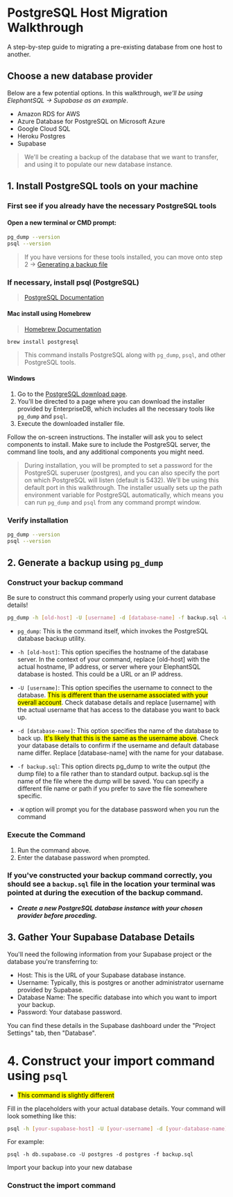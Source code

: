 # PostgreSQL Host Migration Walkthrough
A step-by-step guide to migrating a pre-existing database from one host to another.

## Choose a new database provider
Below are a few potential options. In this walkthrough, *we'll be using ElephantSQL -> Supabase as an example*.

- Amazon RDS for AWS
- Azure Database for PostgreSQL on Microsoft Azure
- Google Cloud SQL
- Heroku Postgres
- Supabase

> We'll be creating a backup of the database that we want to transfer, and using it to populate our new database instance.


## 1. Install PostgreSQL tools on your machine

### First see if you already have the necessary PostgreSQL tools

#### Open a new terminal or CMD prompt:

```bash
pg_dump --version
psql --version
```

> If you have versions for these tools installed, you can move onto step 2 -> [Generating a backup file](#2-generate-a-backup-using-pg_dump)

### If necessary, install psql (PostgreSQL)
> [PostgreSQL Documentation](https://www.postgresql.org/)


#### Mac install using Homebrew
> [Homebrew Documentation](https://brew.sh/)
```bash
brew install postgresql
```
> This command installs PostgreSQL along with `pg_dump`, `psql`, and other PostgreSQL tools.

#### Windows

1. Go to the [PostgreSQL download page](https://www.postgresql.org/download/windows/).
2. You'll be directed to a page where you can download the installer provided by EnterpriseDB, which includes all the necessary tools like `pg_dump` and `psql`.
3. Execute the downloaded installer file.

Follow the on-screen instructions. The installer will ask you to select components to install. Make sure to include the PostgreSQL server, the command line tools, and any additional components you might need.

>During installation, you will be prompted to set a password for the PostgreSQL superuser (postgres), and you can also specify the port on which PostgreSQL will listen (default is 5432). We'll be using this default port in this walkthrough.
The installer usually sets up the path environment variable for PostgreSQL automatically, which means you can run `pg_dump` and `psql` from any command prompt window.

### Verify installation

```bash
pg_dump --version
psql --version
```

## 2. Generate a backup using `pg_dump`

### Construct your backup command
Be sure to construct this command properly using your current database details!

```bash
pg_dump -h [old-host] -U [username] -d [database-name] -f backup.sql -W --port=5432
```

- `pg_dump`: This is the command itself, which invokes the PostgreSQL database backup utility.

- `-h [old-host]`: This option specifies the hostname of the database server. In the context of your command, replace [old-host] with the actual hostname, IP address, or server where your ElephantSQL database is hosted. This could be a URL or an IP address.

- `-U [username]`: This option specifies the username to connect to the database. <mark>This is different than the username associated with your overall account</mark>. Check database details and replace [username] with the actual username that has access to the database you want to back up.

- `-d [database-name]`: This option specifies the name of the database to back up. <mark>It's likely that this is the same as the username above</mark>. Check your database details to confirm if the username and default database name differ. Replace [database-name] with the name for your database.

- `-f backup.sql`: This option directs pg_dump to write the output (the dump file) to a file rather than to standard output. backup.sql is the name of the file where the dump will be saved. You can specify a different file name or path if you prefer to save the file somewhere specific.

- `-W` option will prompt you for the database password when you run the command

### Execute the Command
1. Run the command above.
2. Enter the database password when prompted.

### If you've constructed your backup command correctly, you should see a `backup.sql` file in the location your terminal was pointed at during the execution of the backup command.

- ***Create a new PostgreSQL database instance with your chosen provider before proceding.***

## 3. Gather Your Supabase Database Details

You'll need the following information from your Supabase project or the database you're transferring to:

- Host: This is the URL of your Supabase database instance.
- Username: Typically, this is postgres or another administrator username provided by Supabase.
- Database Name: The specific database into which you want to import your backup.
- Password: Your database password.

You can find these details in the Supabase dashboard under the "Project Settings" tab, then "Database".

# 4. Construct your import command using `psql`
-  <mark>This command is slightly different</mark>

Fill in the placeholders with your actual database details. Your command will look something like this:
```bash
psql -h [your-supabase-host] -U [your-username] -d [your-database-name] -f backup.sql
```

For example:
```
psql -h db.supabase.co -U postgres -d postgres -f backup.sql
```

Import your backup into your new database
### Construct the import command
